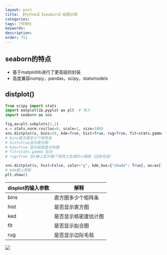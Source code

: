```yaml
---
layout: post
title: 【Python】【seaborn】绘图示例
categories:
tags: 7可视化
keywords:
description:
order: 751
---
```


## seaborn的特点
- 基于matplotlib进行了更高级的封装
- 高度兼容numpy，pandas，scipy，statsmodels

## distplot()

```py
from scipy import stats
import matplotlib.pyplot as plt  # 导入
import seaborn as sns

fig,ax=plt.subplots(2,1)
x = stats.norm.rvs(loc=0, scale=1, size=100)
sns.distplot(x, bins=20, kde=True, hist=True, rug=True, fit=stats.gamma,ax=ax[0]);
# bins直方图多少个矩阵条
# hist=True显示直方图
# kde=True 显示核密度分布图
# fit=stats.gamma 拟合
# rug=True 在x轴上显示每个观测上生成的小细条（边际毛毯）

sns.distplot(x, hist=False, color="g", kde_kws={"shade": True}, ax=ax[1])
# kde图上阴影
plt.show()
```

|displot的输入参数|解释|
|--|--|
|bins|直方图多少个矩阵条|
|hist|是否显示直方图|
|ked|是否显示核密度估计图|
|fit|是否显示拟合图|
|rug|是否显示边际毛毯|


<img src='http://www.guofei.site/public/postimg2/seaborn1_1.png'>
